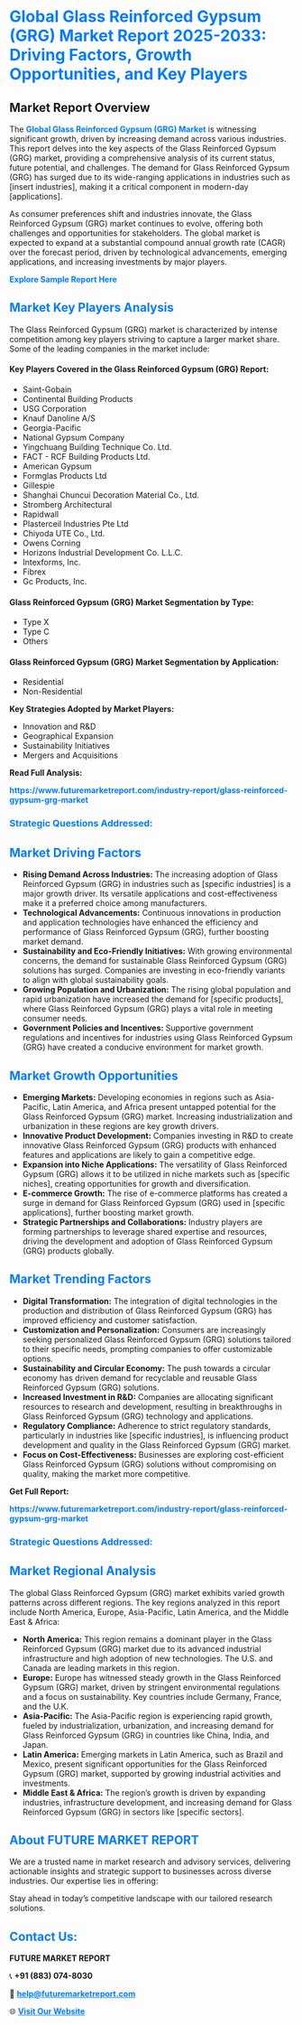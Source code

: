 <h1 style="color: #007BFF;">Global Glass Reinforced Gypsum (GRG) Market Report 2025-2033: Driving Factors, Growth Opportunities, and Key Players</h1>

<section id="overview">
<h2>Market Report Overview</h2>
<p>The <a href="https://www.futuremarketreport.com/industry-report/glass-reinforced-gypsum-grg-market" style="color: #007BFF; text-decoration: none;"><strong>Global Glass Reinforced Gypsum (GRG) Market</strong></a> is witnessing significant growth, driven by increasing demand across various industries. This report delves into the key aspects of the Glass Reinforced Gypsum (GRG) market, providing a comprehensive analysis of its current status, future potential, and challenges. The demand for Glass Reinforced Gypsum (GRG) has surged due to its wide-ranging applications in industries such as [insert industries], making it a critical component in modern-day [applications].</p>
<p>As consumer preferences shift and industries innovate, the Glass Reinforced Gypsum (GRG) market continues to evolve, offering both challenges and opportunities for stakeholders. The global market is expected to expand at a substantial compound annual growth rate (CAGR) over the forecast period, driven by technological advancements, emerging applications, and increasing investments by major players.</p>
</section>

<section id="overview">
<p><a href="https://www.futuremarketreport.com/request-sample/reportId=57541" style="color: #007BFF; text-decoration: none;"><strong>Explore Sample Report Here</strong></a></p>
</section>

<section id="key-players">
<h2 style="color: #007BFF;">Market Key Players Analysis</h2>
<p>The Glass Reinforced Gypsum (GRG) market is characterized by intense competition among key players striving to capture a larger market share. Some of the leading companies in the market include:</p>
<h4>Key Players Covered in the Glass Reinforced Gypsum (GRG) Report:</h4>
<ul><li>Saint-Gobain</li><li>Continental Building Products</li><li>USG Corporation</li><li>Knauf Danoline A/S</li><li>Georgia-Pacific</li><li>National Gypsum Company</li><li>Yingchuang Building Technique Co. Ltd.</li><li>FACT - RCF Building Products Ltd.</li><li>American Gypsum</li><li>Formglas Products Ltd</li><li>Gillespie</li><li>Shanghai Chuncui Decoration Material Co., Ltd.</li><li>Stromberg Architectural</li><li>Rapidwall</li><li>Plasterceil Industries Pte Ltd</li><li>Chiyoda UTE Co., Ltd.</li><li>Owens Corning</li><li>Horizons Industrial Development Co. L.L.C.</li><li>Intexforms, Inc.</li><li>Fibrex</li><li>Gc Products, Inc.</li></ul>
<h4>Glass Reinforced Gypsum (GRG) Market Segmentation by Type:</h4>
<ul><li>Type X</li><li>Type C</li><li>Others</li></ul>

<h4>Glass Reinforced Gypsum (GRG) Market Segmentation by Application:</h4>
<ul><li>Residential</li><li>Non-Residential</li></ul>
<p><strong>Key Strategies Adopted by Market Players:</strong></p>
<ul>
<li>Innovation and R&D</li>
<li>Geographical Expansion</li>
<li>Sustainability Initiatives</li>
<li>Mergers and Acquisitions</li>
</ul>
</section>

<section>
<p><strong>Read Full Analysis: </strong></p><a href="https://www.futuremarketreport.com/industry-report/glass-reinforced-gypsum-grg-market" style="color: #007BFF; text-decoration: none;"><strong>https://www.futuremarketreport.com/industry-report/glass-reinforced-gypsum-grg-market</strong></a>
<h3 style="color: #007BFF;">Strategic Questions Addressed:</h3>
</section>

<section id="driving-factors">
<h2 style="color: #007BFF;">Market Driving Factors</h2>
<ul>
<li><strong>Rising Demand Across Industries:</strong> The increasing adoption of Glass Reinforced Gypsum (GRG) in industries such as [specific industries] is a major growth driver. Its versatile applications and cost-effectiveness make it a preferred choice among manufacturers.</li>
<li><strong>Technological Advancements:</strong> Continuous innovations in production and application technologies have enhanced the efficiency and performance of Glass Reinforced Gypsum (GRG), further boosting market demand.</li>
<li><strong>Sustainability and Eco-Friendly Initiatives:</strong> With growing environmental concerns, the demand for sustainable Glass Reinforced Gypsum (GRG) solutions has surged. Companies are investing in eco-friendly variants to align with global sustainability goals.</li>
<li><strong>Growing Population and Urbanization:</strong> The rising global population and rapid urbanization have increased the demand for [specific products], where Glass Reinforced Gypsum (GRG) plays a vital role in meeting consumer needs.</li>
<li><strong>Government Policies and Incentives:</strong> Supportive government regulations and incentives for industries using Glass Reinforced Gypsum (GRG) have created a conducive environment for market growth.</li>
</ul>
</section>

<section id="growth-opportunities">
<h2 style="color: #007BFF;">Market Growth Opportunities</h2>
<ul>
<li><strong>Emerging Markets:</strong> Developing economies in regions such as Asia-Pacific, Latin America, and Africa present untapped potential for the Glass Reinforced Gypsum (GRG) market. Increasing industrialization and urbanization in these regions are key growth drivers.</li>
<li><strong>Innovative Product Development:</strong> Companies investing in R&D to create innovative Glass Reinforced Gypsum (GRG) products with enhanced features and applications are likely to gain a competitive edge.</li>
<li><strong>Expansion into Niche Applications:</strong> The versatility of Glass Reinforced Gypsum (GRG) allows it to be utilized in niche markets such as [specific niches], creating opportunities for growth and diversification.</li>
<li><strong>E-commerce Growth:</strong> The rise of e-commerce platforms has created a surge in demand for Glass Reinforced Gypsum (GRG) used in [specific applications], further boosting market growth.</li>
<li><strong>Strategic Partnerships and Collaborations:</strong> Industry players are forming partnerships to leverage shared expertise and resources, driving the development and adoption of Glass Reinforced Gypsum (GRG) products globally.</li>
</ul>
</section>

<section id="trending-factors">
<h2 style="color: #007BFF;">Market Trending Factors</h2>
<ul>
<li><strong>Digital Transformation:</strong> The integration of digital technologies in the production and distribution of Glass Reinforced Gypsum (GRG) has improved efficiency and customer satisfaction.</li>
<li><strong>Customization and Personalization:</strong> Consumers are increasingly seeking personalized Glass Reinforced Gypsum (GRG) solutions tailored to their specific needs, prompting companies to offer customizable options.</li>
<li><strong>Sustainability and Circular Economy:</strong> The push towards a circular economy has driven demand for recyclable and reusable Glass Reinforced Gypsum (GRG) solutions.</li>
<li><strong>Increased Investment in R&D:</strong> Companies are allocating significant resources to research and development, resulting in breakthroughs in Glass Reinforced Gypsum (GRG) technology and applications.</li>
<li><strong>Regulatory Compliance:</strong> Adherence to strict regulatory standards, particularly in industries like [specific industries], is influencing product development and quality in the Glass Reinforced Gypsum (GRG) market.</li>
<li><strong>Focus on Cost-Effectiveness:</strong> Businesses are exploring cost-efficient Glass Reinforced Gypsum (GRG) solutions without compromising on quality, making the market more competitive.</li>
</ul>
</section>

<section>
<p><strong>Get Full Report: </strong></p><a href="https://www.futuremarketreport.com/industry-report/glass-reinforced-gypsum-grg-market" style="color: #007BFF; text-decoration: none;"><strong>https://www.futuremarketreport.com/industry-report/glass-reinforced-gypsum-grg-market</strong></a>
<h3 style="color: #007BFF;">Strategic Questions Addressed:</h3>
</section>


<section id="regional-analysis">
<h2 style="color: #007BFF;">Market Regional Analysis</h2>
<p>The global Glass Reinforced Gypsum (GRG) market exhibits varied growth patterns across different regions. The key regions analyzed in this report include North America, Europe, Asia-Pacific, Latin America, and the Middle East & Africa:</p>
<ul>
<li><strong>North America:</strong> This region remains a dominant player in the Glass Reinforced Gypsum (GRG) market due to its advanced industrial infrastructure and high adoption of new technologies. The U.S. and Canada are leading markets in this region.</li>
<li><strong>Europe:</strong> Europe has witnessed steady growth in the Glass Reinforced Gypsum (GRG) market, driven by stringent environmental regulations and a focus on sustainability. Key countries include Germany, France, and the U.K.</li>
<li><strong>Asia-Pacific:</strong> The Asia-Pacific region is experiencing rapid growth, fueled by industrialization, urbanization, and increasing demand for Glass Reinforced Gypsum (GRG) in countries like China, India, and Japan.</li>
<li><strong>Latin America:</strong> Emerging markets in Latin America, such as Brazil and Mexico, present significant opportunities for the Glass Reinforced Gypsum (GRG) market, supported by growing industrial activities and investments.</li>
<li><strong>Middle East & Africa:</strong> The region’s growth is driven by expanding industries, infrastructure development, and increasing demand for Glass Reinforced Gypsum (GRG) in sectors like [specific sectors].</li>
</ul>
</section>

<footer>
<h2 style="color: #007BFF;">About FUTURE MARKET REPORT</h2>
<p>We are a trusted name in market research and advisory services, delivering actionable insights and strategic support to businesses across diverse industries. Our expertise lies in offering:</p>

<p>Stay ahead in today’s competitive landscape with our tailored research solutions.</p>

<h2 style="color: #007BFF;">Contact Us:</h2>
<p><strong>FUTURE MARKET REPORT</strong></p>
<p>📞 <strong>+91 (883) 074-8030</strong></p>
<p>📧 <strong><a href="mailto:help@futuremarketreport.com" style="color: #007BFF;">help@futuremarketreport.com</a></strong></p>
<p>🌐 <strong><a href="https://www.futuremarketreport.com/" style="color: #007BFF;">Visit Our Website</a></strong></p>
</footer>